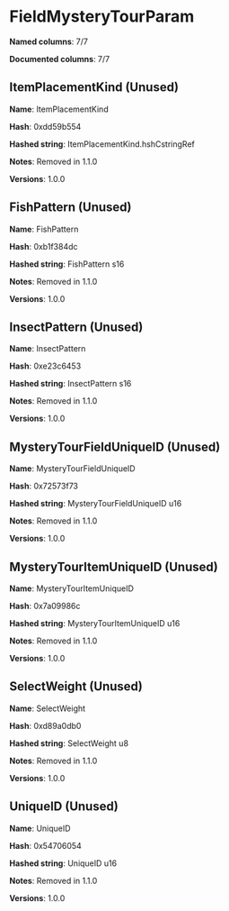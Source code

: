 # FieldMysteryTourParam
**Named columns**: 7/7

**Documented columns**: 7/7

## ItemPlacementKind (Unused)

**Name**: ItemPlacementKind

**Hash**: 0xdd59b554

**Hashed string**: ItemPlacementKind.hshCstringRef

**Notes**: Removed in 1.1.0

**Versions**: 1.0.0

## FishPattern (Unused)

**Name**: FishPattern

**Hash**: 0xb1f384dc

**Hashed string**: FishPattern s16

**Notes**: Removed in 1.1.0

**Versions**: 1.0.0

## InsectPattern (Unused)

**Name**: InsectPattern

**Hash**: 0xe23c6453

**Hashed string**: InsectPattern s16

**Notes**: Removed in 1.1.0

**Versions**: 1.0.0

## MysteryTourFieldUniqueID (Unused)

**Name**: MysteryTourFieldUniqueID

**Hash**: 0x72573f73

**Hashed string**: MysteryTourFieldUniqueID u16

**Notes**: Removed in 1.1.0

**Versions**: 1.0.0

## MysteryTourItemUniqueID (Unused)

**Name**: MysteryTourItemUniqueID

**Hash**: 0x7a09986c

**Hashed string**: MysteryTourItemUniqueID u16

**Notes**: Removed in 1.1.0

**Versions**: 1.0.0

## SelectWeight (Unused)

**Name**: SelectWeight

**Hash**: 0xd89a0db0

**Hashed string**: SelectWeight u8

**Notes**: Removed in 1.1.0

**Versions**: 1.0.0

## UniqueID (Unused)

**Name**: UniqueID

**Hash**: 0x54706054

**Hashed string**: UniqueID u16

**Notes**: Removed in 1.1.0

**Versions**: 1.0.0

